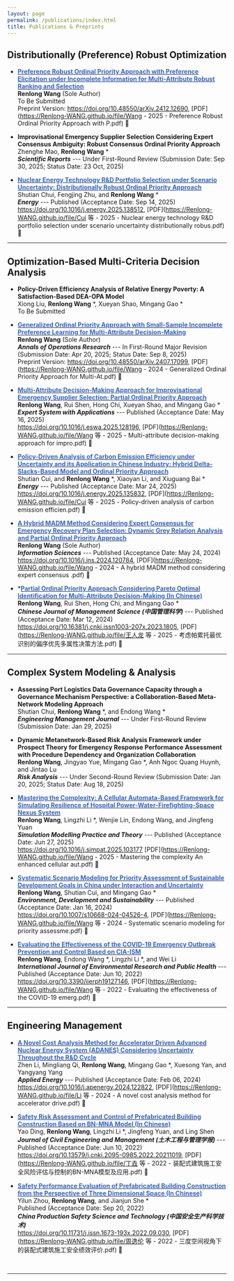 ```yaml
---
layout: page
permalink: /publications/index.html
title: Publications & Preprints
---
```


## Distributionally (Preference) Robust Optimization 

<!-- - **Distributionally Preference Robust Choice-Based Discrete Planning** <br> Work-In-Progress (With Yifan Hu) -->

- **[<font color='#3366CC'>Preference Robust Ordinal Priority Approach with Preference Elicitation under Incomplete Information for Multi-Attribute Robust Ranking and Selection</font>](https://doi.org/10.48550/arXiv.2412.12690)** <br>**Renlong Wang** (Sole Author) <br> To Be Submitted <br> Preprint Version: https://doi.org/10.48550/arXiv.2412.12690, [PDF](https://Renlong-WANG.github.io/file/Wang - 2025 - Preference Robust Ordinal Priority Approach with P.pdf) 🔗

- **Improvisational Emergency Supplier Selection Considering Expert Consensus Ambiguity: Robust Consensus Ordinal Priority Approach** <br> Zhenghe Mao, **Renlong Wang** * <br> _**Scientific Reports**_ --- Under First-Round Review (Submission Date: Sep 30, 2025; Status Date: 23 Oct, 2025)

- **[<font color='#3366CC'>Nuclear Energy Technology R&D Portfolio Selection under Scenario Uncertainty: Distributionally Robust Ordinal Priority Approach</font>](https://doi.org/10.1016/j.energy.2025.138512)** <br> Shutian Chui, Fengjing Zhu, and **Renlong Wang** * <br> _**Energy**_ --- Published (Acceptance Date: Sep 14, 2025) <br> https://doi.org/10.1016/j.energy.2025.138512, [PDF](https://Renlong-WANG.github.io/file/Cui 等 - 2025 - Nuclear energy technology R&D portfolio selection under scenario uncertainty distributionally robus.pdf) 🔗

---

## Optimization-Based Multi-Criteria Decision Analysis

- **Policy-Driven Efficiency Analysis of Relative Energy Poverty: A Satisfaction-Based DEA-OPA Model** <br> Xiong Liu, **Renlong Wang** *, Xueyan Shao, Mingang Gao * <br> To Be Submitted

 - **[<font color='#3366CC'>Generalized Ordinal Priority Approach with Small-Sample Incomplete Preference Learning for Multi-Attribute Decision-Making</font>](https://doi.org/10.48550/arXiv.2407.17099)** <br>**Renlong Wang**  (Sole Author) <br> _**Annals of Operations Research**_ --- In First-Round Major Revision  (Submission Date: Apr 20, 2025; Status Date: Sep 8, 2025) <br> Preprint Version: https://doi.org/10.48550/arXiv.2407.17099, [PDF](https://Renlong-WANG.github.io/file/Wang - 2024 - Generalized Ordinal Priority Approach for Multi-At.pdf) 🔗 

- **[<font color='#3366CC'>Multi-Attribute Decision-Making Approach for Improvisational Emergency Supplier Selection: Partial Ordinal Priority Approach</font>](https://doi.org/10.1016/j.eswa.2025.128196)** <br>**Renlong Wang**, Rui Shen, Hong Chi, Xueyan Shao, and Mingang Gao * <br> _**Expert System with Applications**_ --- Published (Acceptance Date: May 16, 2025) <br> https://doi.org/10.1016/j.eswa.2025.128196, [PDF](https://Renlong-WANG.github.io/file/Wang 等 - 2025 - Multi-attribute decision-making approach for impro.pdf) 🔗

- **[<font color='#3366CC'>Policy-Driven Analysis of Carbon Emission Efficiency under Uncertainty and its Application in Chinese Industry: Hybrid Delta-Slacks-Based Model and Ordinal Priority Approach</font>](https://doi.org/10.1016/j.energy.2025.135832)** <br> Shutian Cui, and **Renlong Wang** *, Xiaoyan Li, and Xiuguang Bai * <br> _**Energy**_ --- Published (Acceptance Date: Mar 24, 2025) <br> https://doi.org/10.1016/j.energy.2025.135832, [PDF](https://Renlong-WANG.github.io/file/Cui 等 - 2025 - Policy-driven analysis of carbon emission efficien.pdf) 🔗

- **[<font color='#3366CC'>A Hybrid MADM Method Considering Expert Consensus for Emergency Recovery Plan Selection: Dynamic Grey Relation Analysis and Partial Ordinal Priority Approach</font>](https://doi.org/10.1016/j.ins.2024.120784)** <br>**Renlong Wang**  (Sole Author) <br> _**Information Sciences**_ --- Published (Acceptance Date: May 24, 2024) <br> https://doi.org/10.1016/j.ins.2024.120784, [PDF](https://Renlong-WANG.github.io/file/Wang - 2024 - A hybrid MADM method considering expert consensus .pdf) 🔗

- ***[<font color='#3366CC'>Partial Ordinal Priority Approach Considering Pareto Optimal Identification for Multi-Attribute Decision-Making (In Chinese)</font>](https://link.cnki.net/doi/10.16381/j.cnki.issn1003-207x.2023.1805)** <br>**Renlong Wang**, Rui Shen, Hong Chi, and Mingang Gao * <br> _**Chinese Journal of Management Science (中国管理科学)**_ --- Published (Acceptance Date: Mar 12, 2024) <br> https://doi.org/10.16381/j.cnki.issn1003-207x.2023.1805, [PDF](https://Renlong-WANG.github.io/file/王人龙 等 - 2025 - 考虑帕累托最优识别的偏序优先多属性决策方法.pdf) 🔗

---

## Complex System Modeling & Analysis

- **Assessing Port Logistics Data Governance Capacity through a Governance Mechanism Perspective: a Collaboration-Based Meta-Network Modeling Approach** <br> Shutian Chui, **Renlong Wang** *, and Endong Wang * <br> _**Engineering Management Journal**_ --- Under First-Round Review (Submission Date: Jan 29, 2025)

- **Dynamic Metanetwork-Based Risk Analysis Framework under Prospect Theory for Emergency Response Performance Assessment with Procedure Dependency and Organization Collaboration** <br> **Renlong Wang**, Jingyao Yue, Mingang Gao *, Anh Ngoc Quang Huynh, and Jintao Lu <br> _**Risk Analysis**_ --- Under Second-Round Review (Submission Date: Jan 20, 2025; Status Date: Aug 18, 2025)

- **[<font color='#3366CC'>Mastering the Complexity: A Cellular Automata-Based Framework for Simulating Resilience of Hospital Power-Water-Firefighting-Space Nexus System</font>](https://doi.org/10.1016/j.simpat.2025.103177)** <br> **Renlong Wang**, Lingzhi Li *, Wenjie Lin, Endong Wang, and Jingfeng Yuan <br> _**Simulation Modelling Practice and Theory**_ --- Published (Acceptance Date: Jun 27, 2025) <br> https://doi.org/10.1016/j.simpat.2025.103177 [PDF](https://Renlong-WANG.github.io/file/Wang - 2025 - Mastering the complexity An enhanced cellular aut.pdf) 🔗

- **[<font color='#3366CC'>Systematic Scenario Modeling for Priority Assessment of Sustainable Development Goals in China under Interaction and Uncertainty</font>](https://doi.org/10.1007/s10668-024-04526-4)** <br>**Renlong Wang**, Shutian Cui, and Mingang Gao * <br> _**Environment, Development and Sustainability**_ --- Published (Acceptance Date: Jan 16, 2024) <br> https://doi.org/10.1007/s10668-024-04526-4, [PDF](https://Renlong-WANG.github.io/file/Wang 等 - 2024 - Systematic scenario modeling for priority assessme.pdf) 🔗

- **[<font color='#3366CC'>Evaluating the Effectiveness of the COVID-19 Emergency Outbreak Prevention and Control Based on CIA-ISM</font>](https://doi.org/10.3390/ijerph19127146)**<br> **Renlong Wang**, Endong Wang *, Lingzhi Li *, and Wei Li <br> _**International Journal of Environmental Research and Public Health**_ --- Published (Acceptance Date: Jun 10, 2022) <br> https://doi.org/10.3390/ijerph19127146, [PDF](https://Renlong-WANG.github.io/file/Wang 等 - 2022 - Evaluating the effectiveness of the COVID-19 emerg.pdf) 🔗

---

## Engineering Management

- **[<font color='#3366CC'>A Novel Cost Analysis Method for Accelerator Driven Advanced Nuclear Energy System (ADANES) Considering Uncertainty Throughout the R&D Cycle</font>](https://doi.org/10.1016/j.apenergy.2024.122822)** <br> Zhen Li, Mingliang Qi, **Renlong Wang**, Mingang Gao *, Xuesong Yan, and Yangyang Yang <br> _**Applied Energy**_ --- Published (Acceptance Date: Feb 06, 2024) <br>  https://doi.org/10.1016/j.apenergy.2024.122822, [PDF](https://Renlong-WANG.github.io/file/Li 等 - 2024 - A novel cost analysis method for accelerator drive.pdf) 🔗

- **[<font color='#3366CC'>Safety Risk Assessment and Control of Prefabricated Building Construction Based on BN-MNA Model (In Chinese)</font>](https://doi.org/10.13579/j.cnki.2095-0985.2022.20211019)** <br>Yao Ding, **Renlong Wang**, Lingzhi Li *, Jingfeng Yuan, and Ling Shen <br> _**Journal of Civil Engineering and Management (土木工程与管理学报)**_ --- Published (Acceptance Date: Jun 10, 2022) <br> https://doi.org/10.13579/j.cnki.2095-0985.2022.20211019, [PDF](https://Renlong-WANG.github.io/file/丁垚 等 - 2022 - 装配式建筑施工安全风险评估与控制的BN-MNA模型及应用.pdf) 🔗

- **[<font color='#3366CC'>Safety Performance Evaluation of Prefabricated Building Construction from the Perspective of Three Dimensional Space (In Chinese)</font>](https://doi.org/10.11731/j.issn.1673-193x.2022.09.030)** <br> Yilun Zhou, **Renlong Wang**, and Jianjun She * <br> Published (Acceptance Date: Sep 20, 2022) <br> _**China Production Safety Science and Technology (中国安全生产科学技术)**_  <br> https://doi.org/10.11731/j.issn.1673-193x.2022.09.030, [PDF](https://Renlong-WANG.github.io/file/周逸伦 等 - 2022 - 三度空间视角下的装配式建筑施工安全绩效评价.pdf) 🔗
<br>

----











